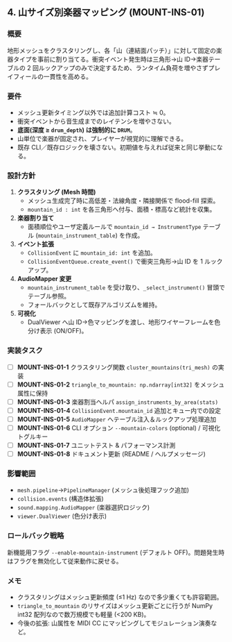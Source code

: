 ## 4. 山サイズ別楽器マッピング (MOUNT-INS-01)

### 概要
地形メッシュをクラスタリングし、各「山（連結面パッチ）」に対して固定の楽器タイプを事前に割り当てる。衝突イベント発生時は三角形→山 ID→楽器テーブルの 2 回ルックアップのみで決定するため、ランタイム負荷を増やさずプレイフィールの一貫性を高める。

### 要件
- メッシュ更新タイミング以外では追加計算コスト ≒ 0。
- 衝突イベントから音生成までのレイテンシを増やさない。
- **底面(深度 ≥ `drum_depth`) は強制的に `DRUM`**。
- 山単位で楽器が固定され、プレイヤーが視覚的に理解できる。
- 既存 CLI／既存ロジックを壊さない。初期値を与えれば従来と同じ挙動になる。

### 設計方針
1. **クラスタリング (Mesh 時間)**
   - メッシュ生成完了時に高低差・法線角度・隣接関係で flood-fill 探索。
   - `mountain_id : int` を各三角形へ付与、面積・標高など統計を収集。
2. **楽器割り当て**
   - 面積順位やユーザ定義ルールで `mountain_id → InstrumentType` テーブル (`mountain_instrument_table`) を作成。
3. **イベント拡張**
   - `CollisionEvent` に `mountain_id: int` を追加。
   - `CollisionEventQueue.create_event()` で衝突三角形→山 ID を 1 ルックアップ。
4. **AudioMapper 変更**
   - `mountain_instrument_table` を受け取り、`_select_instrument()` 冒頭でテーブル参照。
   - フォールバックとして既存アルゴリズムを維持。
5. **可視化**
   - DualViewer へ山 ID→色マッピングを渡し、地形ワイヤーフレームを色分け表示 (ON/OFF)。

### 実装タスク
- [ ] **MOUNT-INS-01-1**  クラスタリング関数 `cluster_mountains(tri_mesh)` の実装
- [ ] **MOUNT-INS-01-2**  `triangle_to_mountain: np.ndarray[int32]` をメッシュ属性に保持
- [ ] **MOUNT-INS-01-3**  楽器割当ヘルパ `assign_instruments_by_area(stats)`
- [ ] **MOUNT-INS-01-4**  `CollisionEvent.mountain_id` 追加とキュー内での設定
- [ ] **MOUNT-INS-01-5**  `AudioMapper` へテーブル注入＆ルックアップ処理追加
- [ ] **MOUNT-INS-01-6**  CLI オプション `--mountain-colors` (optional) / 可視化トグルキー
- [ ] **MOUNT-INS-01-7**  ユニットテスト & パフォーマンス計測
- [ ] **MOUNT-INS-01-8**  ドキュメント更新 (README / ヘルプメッセージ)

### 影響範囲
- `mesh.pipeline`→`PipelineManager` (メッシュ後処理フック追加)
- `collision.events` (構造体拡張)
- `sound.mapping.AudioMapper` (楽器選択ロジック)
- `viewer.DualViewer` (色分け表示)

### ロールバック戦略
新機能用フラグ `--enable-mountain-instrument` (デフォルト OFF)。問題発生時はフラグを無効化して従来動作に戻せる。

### メモ
- クラスタリングはメッシュ更新頻度 (≤1 Hz) なので多少重くても許容範囲。
- `triangle_to_mountain` のリサイズはメッシュ更新ごとに行うが NumPy int32 配列なので数万規模でも軽量 (<200 KB)。
- 今後の拡張: 山属性を MIDI CC にマッピングしてモジュレーション演奏など。
